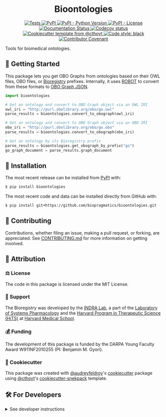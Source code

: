 <!--
<p align="center">
  <img src="https://github.com/biopragmatics/bioontologies/raw/main/docs/source/logo.png" height="150">
</p>
-->

<h1 align="center">
  Bioontologies
</h1>

<p align="center">
    <a href="https://github.com/biopragmatics/bioontologies/actions?query=workflow%3ATests">
        <img alt="Tests" src="https://github.com/biopragmatics/bioontologies/workflows/Tests/badge.svg" />
    </a>
    <a href="https://pypi.org/project/bioontologies">
        <img alt="PyPI" src="https://img.shields.io/pypi/v/bioontologies" />
    </a>
    <a href="https://pypi.org/project/bioontologies">
        <img alt="PyPI - Python Version" src="https://img.shields.io/pypi/pyversions/bioontologies" />
    </a>
    <a href="https://github.com/biopragmatics/bioontologies/blob/main/LICENSE">
        <img alt="PyPI - License" src="https://img.shields.io/pypi/l/bioontologies" />
    </a>
    <a href='https://bioontologies.readthedocs.io/en/latest/?badge=latest'>
        <img src='https://readthedocs.org/projects/bioontologies/badge/?version=latest' alt='Documentation Status' />
    </a>
    <a href="https://codecov.io/gh/biopragmatics/bioontologies/branch/main">
        <img src="https://codecov.io/gh/biopragmatics/bioontologies/branch/main/graph/badge.svg" alt="Codecov status" />
    </a>  
    <a href="https://github.com/cthoyt/cookiecutter-python-package">
        <img alt="Cookiecutter template from @cthoyt" src="https://img.shields.io/badge/Cookiecutter-snekpack-blue" /> 
    </a>
    <a href='https://github.com/psf/black'>
        <img src='https://img.shields.io/badge/code%20style-black-000000.svg' alt='Code style: black' />
    </a>
    <a href="https://github.com/biopragmatics/bioontologies/blob/main/.github/CODE_OF_CONDUCT.md">
        <img src="https://img.shields.io/badge/Contributor%20Covenant-2.1-4baaaa.svg" alt="Contributor Covenant"/>
    </a>
</p>

Tools for biomedical ontologies.

## 💪 Getting Started

This package lets you get OBO Graphs from ontologies based on their OWL
files, OBO files, or [Bioregistry](https://bioregistry.io) prefixes. Internally,
it uses [ROBOT](https://robot.obolibrary.org) to convert from these formats
to [OBO Graph JSON](https://github.com/geneontology/obographs).

```python
import bioontologies

# Get an ontology and convert to OBO Graph object via an OWL IRI
owl_iri = "http://purl.obolibrary.org/obo/go.owl"
parse_results = bioontologies.convert_to_obograph(owl_iri)

# Get an ontology and convert to OBO Graph object via an OBO IRI
obo_iri = "http://purl.obolibrary.org/obo/go.obo"
parse_results = bioontologies.convert_to_obograph(obo_iri)

# Get an ontology by its Bioregistry prefix
parse_results = bioontologies.get_obograph_by_prefix("go")
go_graph_document = parse_results.graph_document
```

## 🚀 Installation

The most recent release can be installed from
[PyPI](https://pypi.org/project/bioontologies/) with:

```bash
$ pip install bioontologies
```


The most recent code and data can be installed directly from GitHub with:

```bash
$ pip install git+https://github.com/biopragmatics/bioontologies.git
```

## 👐 Contributing

Contributions, whether filing an issue, making a pull request, or forking, are appreciated. See
[CONTRIBUTING.md](https://github.com/biopragmatics/bioontologies/blob/master/.github/CONTRIBUTING.md) for more information on getting involved.

## 👋 Attribution

### ⚖️ License

The code in this package is licensed under the MIT License.

<!--
### 📖 Citation

Citation goes here!
-->

### 🎁 Support

The Bioregistry was developed by the [INDRA Lab](https://indralab.github.io), a part of the
[Laboratory of Systems Pharmacology](https://hits.harvard.edu/the-program/laboratory-of-systems-pharmacology/about/)
and the [Harvard Program in Therapeutic Science (HiTS)](https://hits.harvard.edu)
at [Harvard Medical School](https://hms.harvard.edu/).

### 💰 Funding

The development of this package is funded by the DARPA Young Faculty Award W911NF2010255 (PI: Benjamin M. Gyori).

### 🍪 Cookiecutter

This package was created with [@audreyfeldroy](https://github.com/audreyfeldroy)'s
[cookiecutter](https://github.com/cookiecutter/cookiecutter) package using [@cthoyt](https://github.com/cthoyt)'s
[cookiecutter-snekpack](https://github.com/cthoyt/cookiecutter-snekpack) template.

## 🛠️ For Developers

<details>
  <summary>See developer instructions</summary>


The final section of the README is for if you want to get involved by making a code contribution.

### Development Installation

To install in development mode, use the following:

```bash
$ git clone git+https://github.com/biopragmatics/bioontologies.git
$ cd bioontologies
$ pip install -e .
```

### 🥼 Testing

After cloning the repository and installing `tox` with `pip install tox`, the unit tests in the `tests/` folder can be
run reproducibly with:

```shell
$ tox
```

Additionally, these tests are automatically re-run with each commit in a [GitHub Action](https://github.com/biopragmatics/bioontologies/actions?query=workflow%3ATests).

### 📖 Building the Documentation

The documentation can be built locally using the following:

```shell
$ git clone git+https://github.com/biopragmatics/bioontologies.git
$ cd bioontologies
$ tox -e docs
$ open docs/build/html/index.html
``` 

The documentation automatically installs the package as well as the `docs`
extra specified in the [`setup.cfg`](setup.cfg). `sphinx` plugins
like `texext` can be added there. Additionally, they need to be added to the
`extensions` list in [`docs/source/conf.py`](docs/source/conf.py).

### 📦 Making a Release

After installing the package in development mode and installing
`tox` with `pip install tox`, the commands for making a new release are contained within the `finish` environment
in `tox.ini`. Run the following from the shell:

```shell
$ tox -e finish
```

This script does the following:

1. Uses [Bump2Version](https://github.com/c4urself/bump2version) to switch the version number in the `setup.cfg`,
   `src/bioontologies/version.py`, and [`docs/source/conf.py`](docs/source/conf.py) to not have the `-dev` suffix
2. Packages the code in both a tar archive and a wheel using [`build`](https://github.com/pypa/build)
3. Uploads to PyPI using [`twine`](https://github.com/pypa/twine). Be sure to have a `.pypirc` file configured to avoid the need for manual input at this
   step
4. Push to GitHub. You'll need to make a release going with the commit where the version was bumped.
5. Bump the version to the next patch. If you made big changes and want to bump the version by minor, you can
   use `tox -e bumpversion minor` after.
</details>
